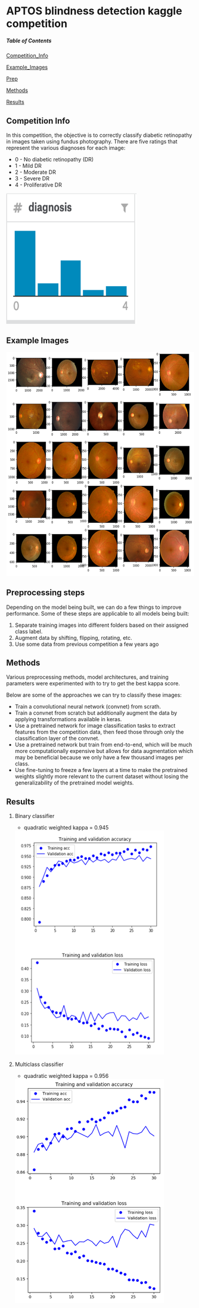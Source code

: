 # APTOS blindness detection kaggle competition


##### Table of Contents  
[Competition_Info](#competition_info)

[Example_Images](#img)

[Prep](#prep)

[Methods](#methods)

[Results](#results)

## Competition Info <a name="competition_info"/>

In this competition, the objective is to correctly classify diabetic retinopathy in images taken using fundus photography. There are five ratings that represent the various diagnoses for each image:
 * 0 - No diabetic retinopathy (DR)
 * 1 - Mild DR
 * 2 - Moderate DR
 * 3 - Severe DR
 * 4 - Proliferative DR
 
 <img src="img/diagnoses.png" width="350" height="350"/>


## Example Images <a name="img"/>

<img src="img/APTOS_DR.png" width="600" height="600"/>


## Preprocessing steps <a name="prep"/>
Depending on the model being built, we can do a few things to improve performance. Some of these steps are applicable to all models being built:
  1. Separate training images into different folders based on their assigned class label.
  1. Augment data by shifting, flipping, rotating, etc.
  1. Use some data from previous competition a few years ago


## Methods <a name="methods"/>
Various preprocessing methods, model architectures, and training parameters were experimented with to try to get the best kappa score.

Below are some of the approaches we can try to classify these images:
  * Train a convolutional neural network (convnet) from scrath.
  * Train a convnet from scratch but additionally augment the data by applying transformations available in keras.
  * Use a pretrained network for image classification tasks to extract features from the competition data, then feed those through only the classification layer of the convnet.
  * Use a pretrained network but train from end-to-end, which will be much more computationally expensive but allows for data augmentation which may be beneficial because we only have a few thousand images per class.
  * Use fine-tuning to freeze a few layers at a time to make the pretrained weights slightly more relevant to the current dataset without losing the generalizability of the pretrained model weights.



## Results <a name="results"/>

1. Binary classifier
   * quadratic weighted kappa = 0.945
   
   <img src="img/binary_classifier_training.png" width="400" height="600"/>
   
1. Multiclass classifier
   * quadratic weighted kappa = 0.956
   
   <img src="img/multiclass_classifier_training.png" width="400" height="600"/>
